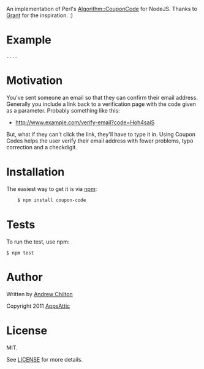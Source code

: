 An implementation of Perl's [Algorithm::CouponCode][couponcode] for NodeJS. Thanks to [Grant][grant] for the
inspiration. :)

# Example

    ....

# Motivation

You've sent someone an email so that they can confirm their email address. Generally you include a link back to a
verification page with the code given as a parameter. Probably something like this:

* http://www.example.com/verify-email?code=Hoh4saiS

But, what if they can't click the link, they'll have to type it in. Using Coupon Codes helps the user verify their
email address with fewer problems, typo correction and a checkdigit.

# Installation

The easiest way to get it is via [npm][npm]:

``` bash
    $ npm install coupon-code
```

# Tests

To run the test, use npm:

    $ npm test

# Author

Written by [Andrew Chilton](http://www.chilts.org/blog/)

Copyright 2011 [AppsAttic](http://www.appsattic.com/)

# License

MIT.

See [LICENSE][license] for more details.

[npm]: http://npmjs.org/
[couponcode]: https://github.com/grantm/Algorithm-CouponCode
[grant]: http://www.mclean.net.nz/
[license]: https://raw.github.com/appsattic/node-coupon-code/master/LICENSE
